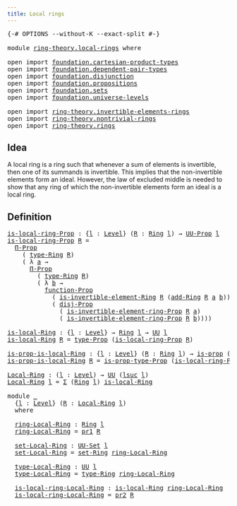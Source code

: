 ```yaml
---
title: Local rings
---
```


<pre class="Agda"><a id="37" class="Symbol">{-#</a> <a id="41" class="Keyword">OPTIONS</a> <a id="49" class="Pragma">--without-K</a> <a id="61" class="Pragma">--exact-split</a> <a id="75" class="Symbol">#-}</a>

<a id="80" class="Keyword">module</a> <a id="87" href="ring-theory.local-rings.html" class="Module">ring-theory.local-rings</a> <a id="111" class="Keyword">where</a>

<a id="118" class="Keyword">open</a> <a id="123" class="Keyword">import</a> <a id="130" href="foundation.cartesian-product-types.html" class="Module">foundation.cartesian-product-types</a>
<a id="165" class="Keyword">open</a> <a id="170" class="Keyword">import</a> <a id="177" href="foundation.dependent-pair-types.html" class="Module">foundation.dependent-pair-types</a>
<a id="209" class="Keyword">open</a> <a id="214" class="Keyword">import</a> <a id="221" href="foundation.disjunction.html" class="Module">foundation.disjunction</a>
<a id="244" class="Keyword">open</a> <a id="249" class="Keyword">import</a> <a id="256" href="foundation.propositions.html" class="Module">foundation.propositions</a>
<a id="280" class="Keyword">open</a> <a id="285" class="Keyword">import</a> <a id="292" href="foundation.sets.html" class="Module">foundation.sets</a>
<a id="308" class="Keyword">open</a> <a id="313" class="Keyword">import</a> <a id="320" href="foundation.universe-levels.html" class="Module">foundation.universe-levels</a>

<a id="348" class="Keyword">open</a> <a id="353" class="Keyword">import</a> <a id="360" href="ring-theory.invertible-elements-rings.html" class="Module">ring-theory.invertible-elements-rings</a>
<a id="398" class="Keyword">open</a> <a id="403" class="Keyword">import</a> <a id="410" href="ring-theory.nontrivial-rings.html" class="Module">ring-theory.nontrivial-rings</a>
<a id="439" class="Keyword">open</a> <a id="444" class="Keyword">import</a> <a id="451" href="ring-theory.rings.html" class="Module">ring-theory.rings</a>
</pre>
## Idea

A local ring is a ring such that whenever a sum of elements is invertible, then one of its summands is invertible. This implies that the non-invertible elements form an ideal. However, the law of excluded middle is needed to show that any ring of which the non-invertible elements form an ideal is a local ring.

## Definition

<pre class="Agda"><a id="is-local-ring-Prop"></a><a id="819" href="ring-theory.local-rings.html#819" class="Function">is-local-ring-Prop</a> <a id="838" class="Symbol">:</a> <a id="840" class="Symbol">{</a><a id="841" href="ring-theory.local-rings.html#841" class="Bound">l</a> <a id="843" class="Symbol">:</a> <a id="845" href="Agda.Primitive.html#597" class="Postulate">Level</a><a id="850" class="Symbol">}</a> <a id="852" class="Symbol">(</a><a id="853" href="ring-theory.local-rings.html#853" class="Bound">R</a> <a id="855" class="Symbol">:</a> <a id="857" href="ring-theory.rings.html#2551" class="Function">Ring</a> <a id="862" href="ring-theory.local-rings.html#841" class="Bound">l</a><a id="863" class="Symbol">)</a> <a id="865" class="Symbol">→</a> <a id="867" href="foundation-core.propositions.html#1380" class="Function">UU-Prop</a> <a id="875" href="ring-theory.local-rings.html#841" class="Bound">l</a>
<a id="877" href="ring-theory.local-rings.html#819" class="Function">is-local-ring-Prop</a> <a id="896" href="ring-theory.local-rings.html#896" class="Bound">R</a> <a id="898" class="Symbol">=</a>
  <a id="902" href="foundation-core.propositions.html#6681" class="Function">Π-Prop</a>
    <a id="913" class="Symbol">(</a> <a id="915" href="ring-theory.rings.html#2808" class="Function">type-Ring</a> <a id="925" href="ring-theory.local-rings.html#896" class="Bound">R</a><a id="926" class="Symbol">)</a>
    <a id="932" class="Symbol">(</a> <a id="934" class="Symbol">λ</a> <a id="936" href="ring-theory.local-rings.html#936" class="Bound">a</a> <a id="938" class="Symbol">→</a>
      <a id="946" href="foundation-core.propositions.html#6681" class="Function">Π-Prop</a>
        <a id="961" class="Symbol">(</a> <a id="963" href="ring-theory.rings.html#2808" class="Function">type-Ring</a> <a id="973" href="ring-theory.local-rings.html#896" class="Bound">R</a><a id="974" class="Symbol">)</a>
        <a id="984" class="Symbol">(</a> <a id="986" class="Symbol">λ</a> <a id="988" href="ring-theory.local-rings.html#988" class="Bound">b</a> <a id="990" class="Symbol">→</a>
          <a id="1002" href="foundation-core.propositions.html#8281" class="Function">function-Prop</a>
            <a id="1028" class="Symbol">(</a> <a id="1030" href="ring-theory.invertible-elements-rings.html#1491" class="Function">is-invertible-element-Ring</a> <a id="1057" href="ring-theory.local-rings.html#896" class="Bound">R</a> <a id="1059" class="Symbol">(</a><a id="1060" href="ring-theory.rings.html#3153" class="Function">add-Ring</a> <a id="1069" href="ring-theory.local-rings.html#896" class="Bound">R</a> <a id="1071" href="ring-theory.local-rings.html#936" class="Bound">a</a> <a id="1073" href="ring-theory.local-rings.html#988" class="Bound">b</a><a id="1074" class="Symbol">))</a>
            <a id="1089" class="Symbol">(</a> <a id="1091" href="foundation.disjunction.html#1135" class="Function">disj-Prop</a>
              <a id="1115" class="Symbol">(</a> <a id="1117" href="ring-theory.invertible-elements-rings.html#1321" class="Function">is-invertible-element-ring-Prop</a> <a id="1149" href="ring-theory.local-rings.html#896" class="Bound">R</a> <a id="1151" href="ring-theory.local-rings.html#936" class="Bound">a</a><a id="1152" class="Symbol">)</a>
              <a id="1168" class="Symbol">(</a> <a id="1170" href="ring-theory.invertible-elements-rings.html#1321" class="Function">is-invertible-element-ring-Prop</a> <a id="1202" href="ring-theory.local-rings.html#896" class="Bound">R</a> <a id="1204" href="ring-theory.local-rings.html#988" class="Bound">b</a><a id="1205" class="Symbol">))))</a>

<a id="is-local-Ring"></a><a id="1211" href="ring-theory.local-rings.html#1211" class="Function">is-local-Ring</a> <a id="1225" class="Symbol">:</a> <a id="1227" class="Symbol">{</a><a id="1228" href="ring-theory.local-rings.html#1228" class="Bound">l</a> <a id="1230" class="Symbol">:</a> <a id="1232" href="Agda.Primitive.html#597" class="Postulate">Level</a><a id="1237" class="Symbol">}</a> <a id="1239" class="Symbol">→</a> <a id="1241" href="ring-theory.rings.html#2551" class="Function">Ring</a> <a id="1246" href="ring-theory.local-rings.html#1228" class="Bound">l</a> <a id="1248" class="Symbol">→</a> <a id="1250" href="foundation-core.universe-levels.html#222" class="Primitive">UU</a> <a id="1253" href="ring-theory.local-rings.html#1228" class="Bound">l</a>
<a id="1255" href="ring-theory.local-rings.html#1211" class="Function">is-local-Ring</a> <a id="1269" href="ring-theory.local-rings.html#1269" class="Bound">R</a> <a id="1271" class="Symbol">=</a> <a id="1273" href="foundation-core.propositions.html#1482" class="Function">type-Prop</a> <a id="1283" class="Symbol">(</a><a id="1284" href="ring-theory.local-rings.html#819" class="Function">is-local-ring-Prop</a> <a id="1303" href="ring-theory.local-rings.html#1269" class="Bound">R</a><a id="1304" class="Symbol">)</a>

<a id="is-prop-is-local-Ring"></a><a id="1307" href="ring-theory.local-rings.html#1307" class="Function">is-prop-is-local-Ring</a> <a id="1329" class="Symbol">:</a> <a id="1331" class="Symbol">{</a><a id="1332" href="ring-theory.local-rings.html#1332" class="Bound">l</a> <a id="1334" class="Symbol">:</a> <a id="1336" href="Agda.Primitive.html#597" class="Postulate">Level</a><a id="1341" class="Symbol">}</a> <a id="1343" class="Symbol">(</a><a id="1344" href="ring-theory.local-rings.html#1344" class="Bound">R</a> <a id="1346" class="Symbol">:</a> <a id="1348" href="ring-theory.rings.html#2551" class="Function">Ring</a> <a id="1353" href="ring-theory.local-rings.html#1332" class="Bound">l</a><a id="1354" class="Symbol">)</a> <a id="1356" class="Symbol">→</a> <a id="1358" href="foundation-core.propositions.html#1296" class="Function">is-prop</a> <a id="1366" class="Symbol">(</a><a id="1367" href="ring-theory.local-rings.html#1211" class="Function">is-local-Ring</a> <a id="1381" href="ring-theory.local-rings.html#1344" class="Bound">R</a><a id="1382" class="Symbol">)</a>
<a id="1384" href="ring-theory.local-rings.html#1307" class="Function">is-prop-is-local-Ring</a> <a id="1406" href="ring-theory.local-rings.html#1406" class="Bound">R</a> <a id="1408" class="Symbol">=</a> <a id="1410" href="foundation-core.propositions.html#1549" class="Function">is-prop-type-Prop</a> <a id="1428" class="Symbol">(</a><a id="1429" href="ring-theory.local-rings.html#819" class="Function">is-local-ring-Prop</a> <a id="1448" href="ring-theory.local-rings.html#1406" class="Bound">R</a><a id="1449" class="Symbol">)</a>

<a id="Local-Ring"></a><a id="1452" href="ring-theory.local-rings.html#1452" class="Function">Local-Ring</a> <a id="1463" class="Symbol">:</a> <a id="1465" class="Symbol">(</a><a id="1466" href="ring-theory.local-rings.html#1466" class="Bound">l</a> <a id="1468" class="Symbol">:</a> <a id="1470" href="Agda.Primitive.html#597" class="Postulate">Level</a><a id="1475" class="Symbol">)</a> <a id="1477" class="Symbol">→</a> <a id="1479" href="foundation-core.universe-levels.html#222" class="Primitive">UU</a> <a id="1482" class="Symbol">(</a><a id="1483" href="Agda.Primitive.html#780" class="Primitive">lsuc</a> <a id="1488" href="ring-theory.local-rings.html#1466" class="Bound">l</a><a id="1489" class="Symbol">)</a>
<a id="1491" href="ring-theory.local-rings.html#1452" class="Function">Local-Ring</a> <a id="1502" href="ring-theory.local-rings.html#1502" class="Bound">l</a> <a id="1504" class="Symbol">=</a> <a id="1506" href="foundation-core.dependent-pair-types.html#502" class="Record">Σ</a> <a id="1508" class="Symbol">(</a><a id="1509" href="ring-theory.rings.html#2551" class="Function">Ring</a> <a id="1514" href="ring-theory.local-rings.html#1502" class="Bound">l</a><a id="1515" class="Symbol">)</a> <a id="1517" href="ring-theory.local-rings.html#1211" class="Function">is-local-Ring</a>

<a id="1532" class="Keyword">module</a> <a id="1539" href="ring-theory.local-rings.html#1539" class="Module">_</a>
  <a id="1543" class="Symbol">{</a><a id="1544" href="ring-theory.local-rings.html#1544" class="Bound">l</a> <a id="1546" class="Symbol">:</a> <a id="1548" href="Agda.Primitive.html#597" class="Postulate">Level</a><a id="1553" class="Symbol">}</a> <a id="1555" class="Symbol">(</a><a id="1556" href="ring-theory.local-rings.html#1556" class="Bound">R</a> <a id="1558" class="Symbol">:</a> <a id="1560" href="ring-theory.local-rings.html#1452" class="Function">Local-Ring</a> <a id="1571" href="ring-theory.local-rings.html#1544" class="Bound">l</a><a id="1572" class="Symbol">)</a>
  <a id="1576" class="Keyword">where</a>

  <a id="1585" href="ring-theory.local-rings.html#1585" class="Function">ring-Local-Ring</a> <a id="1601" class="Symbol">:</a> <a id="1603" href="ring-theory.rings.html#2551" class="Function">Ring</a> <a id="1608" href="ring-theory.local-rings.html#1544" class="Bound">l</a>
  <a id="1612" href="ring-theory.local-rings.html#1585" class="Function">ring-Local-Ring</a> <a id="1628" class="Symbol">=</a> <a id="1630" href="foundation-core.dependent-pair-types.html#592" class="Field">pr1</a> <a id="1634" href="ring-theory.local-rings.html#1556" class="Bound">R</a>

  <a id="1639" href="ring-theory.local-rings.html#1639" class="Function">set-Local-Ring</a> <a id="1654" class="Symbol">:</a> <a id="1656" href="foundation-core.sets.html#1177" class="Function">UU-Set</a> <a id="1663" href="ring-theory.local-rings.html#1544" class="Bound">l</a>
  <a id="1667" href="ring-theory.local-rings.html#1639" class="Function">set-Local-Ring</a> <a id="1682" class="Symbol">=</a> <a id="1684" href="ring-theory.rings.html#2757" class="Function">set-Ring</a> <a id="1693" href="ring-theory.local-rings.html#1585" class="Function">ring-Local-Ring</a>

  <a id="1712" href="ring-theory.local-rings.html#1712" class="Function">type-Local-Ring</a> <a id="1728" class="Symbol">:</a> <a id="1730" href="foundation-core.universe-levels.html#222" class="Primitive">UU</a> <a id="1733" href="ring-theory.local-rings.html#1544" class="Bound">l</a>
  <a id="1737" href="ring-theory.local-rings.html#1712" class="Function">type-Local-Ring</a> <a id="1753" class="Symbol">=</a> <a id="1755" href="ring-theory.rings.html#2808" class="Function">type-Ring</a> <a id="1765" href="ring-theory.local-rings.html#1585" class="Function">ring-Local-Ring</a>

  <a id="1784" href="ring-theory.local-rings.html#1784" class="Function">is-local-ring-Local-Ring</a> <a id="1809" class="Symbol">:</a> <a id="1811" href="ring-theory.local-rings.html#1211" class="Function">is-local-Ring</a> <a id="1825" href="ring-theory.local-rings.html#1585" class="Function">ring-Local-Ring</a>
  <a id="1843" href="ring-theory.local-rings.html#1784" class="Function">is-local-ring-Local-Ring</a> <a id="1868" class="Symbol">=</a> <a id="1870" href="foundation-core.dependent-pair-types.html#604" class="Field">pr2</a> <a id="1874" href="ring-theory.local-rings.html#1556" class="Bound">R</a>
</pre>